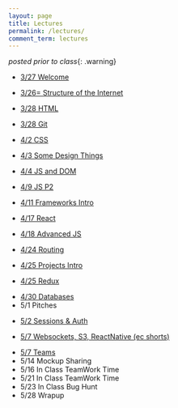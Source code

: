 ```yaml
---
layout: page
title: Lectures
permalink: /lectures/
comment_term: lectures
---
```



*posted prior to class*{: .warning}

<!-- * 3/27 Welcome -->
* [3/27 Welcome](00_welcome/)
<!-- * 3/26 Structure of the Internet -->
* [3/26= Structure of the Internet](01_interwebs/)
<!-- * 3/28 HTML -->
* [3/28 HTML](02_html/)
<!-- * 3/28 Gits -->
* [3/28 Git](02_git/)
<!-- * 4/2 CSS -->
* [4/2 CSS ](03_css/)
<!-- * 4/3 Some Design Things -->
* [4/3 Some Design Things](03_design/)
<!-- * 4/4 JS and DOM -->
* [4/4 JS and DOM](04_js1)
<!-- * 4/9 JS P2 -->
* [4/9 JS P2](05_js2)
<!-- * 4/11 Frameworks Intro -->
* [4/11 Frameworks Intro](06_react1)
<!-- * 4/16 React -->
* [4/17 React](07_react2)
<!-- * 4/18 Advanced JS -->
* [4/18 Advanced JS](08_advanced_js)
<!-- * 4/17 Projects -->
<!-- * 4/23 Routing -->
* [4/24 Routing](09_routing)
<!-- * [4/24 Projects](07_project_intro) -->
* [4/25 Projects Intro](../projects/)
<!-- * 4/25 Redux -->
* [4/25 Redux](10_redux)
<!-- * 4/31 Databases -->
* [4/30 Databases](12_intro_to_databases)
* 5/1 Pitches
<!-- * [5/1 Pitches](11_pitches) -->
<!-- or 07_project_intro -->
<!-- * 5/7 Sessions & Auth -->
* [5/2 Sessions & Auth](13_sessions_auth)
<!-- * 5/9 Websockets, S3, ReactNative -->
* [5/7 Websockets, S3, ReactNative (ec shorts)](15_ec_shorts)
<!-- * 5/8 Teams -->
* [5/7 Teams](13_teams)
* 5/14 Mockup Sharing
* 5/16 In Class TeamWork Time
* 5/21 In Class TeamWork Time
* 5/23 In Class Bug Hunt
* 5/28 Wrapup
<!-- * [5/29 Wrapup](16_wrapup) -->
